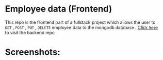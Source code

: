 # Employee data (Frontend)  

This repo is the frontend part of a fullstack project which allows the user to `GET` , `POST` , `PUT` , `DELETE` employee data to the mongodb database . [Click here](https://github.com/TheMohit2003/employee_database) to visit the backend repo  

# Screenshots:
  